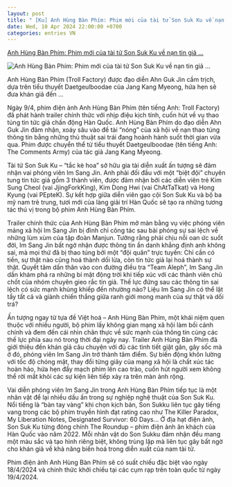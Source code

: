 ```yaml
---
layout: post
title: " [Ku] Anh Hùng Bàn Phím: Phim mới của tài tử Son Suk Ku về nạn tin giả ..."
date: Wed, 10 Apr 2024 22:00:00 +0700
categories: entries VN
---
```

[Anh Hùng Bàn Phím: Phim mới của tài tử Son Suk Ku về nạn tin giả ...](https://www.elle.vn/the-gioi-van-hoa/anh-hung-ban-phim-son-suk-ku)

![Anh Hùng Bàn Phím: Phim mới của tài tử Son Suk Ku về nạn tin giả ...](https://www.elle.vn/wp-content/uploads/2024/04/10/581100/anh-hung-ban-phim-phim-moi-cua-son-suk-ku-730x410.jpg)

Anh Hùng Bàn Phím (Troll Factory) được đạo diễn Ahn Guk Jin cầm trịch, dựa trên tiểu thuyết Daetgeulboodae của Jang Kang Myeong, hứa hẹn sẽ đưa khán giả đến ...

Ngày 9/4, phim điện ảnh Anh Hùng Bàn Phím (tên tiếng Anh: Troll Factory) đã phát hành trailer chính thức với nhịp điệu kịch tính, cuốn hút về vụ thao túng tin tức giả chấn động Hàn Quốc. Anh Hùng Bàn Phím do đạo diễn Ahn Guk Jin đảm nhận, xoáy sâu vào đề tài “nóng” của xã hội về nạn thao túng thông tin bằng những thủ thuật sai trái đang hoành hành suốt thời gian vừa qua. Phim được chuyển thể từ tiểu thuyết Daetgeulboodae (tên tiếng Anh: The Comments Army) của tác giả Jang Kang Myeong.

Tài tử Son Suk Ku – “tắc kè hoa” sở hữu gia tài diễn xuất ấn tượng sẽ đảm nhận vai phóng viên Im Sang Jin. Anh phải đối đầu với một “biệt đội” chuyên tung tin tức giả gồm 3 thành viên, được đảm nhận bởi các diễn viên trẻ Kim Sung Cheol (vai JjingForkKing), Kim Dong Hwi (vai ChAtTaTkat) và Hong Kyung (vai PEpteK). Sự kết hợp giữa diễn viên gạo cội Son Suk Ku và bộ ba mỹ nam trẻ trung, tươi mới của làng giải trí Hàn Quốc sẽ tạo ra những tương tác thú vị trong bộ phim Anh Hùng Bàn Phím.

Trailer chính thức của Anh Hùng Bàn Phím mở màn bằng vụ việc phóng viên mảng xã hội Im Sang Jin bị đình chỉ công tác sau bài phóng sự sai lệch về những lùm xùm của tập đoàn Manjun. Tưởng rằng phải chịu nỗi oan ức suốt đời, Im Sang Jin bất ngờ nhận được thông tin ẩn danh khẳng định anh không sai, mà mọi thứ đã bị thao túng bởi một “đội quân” trực tuyến: Chỉ cần có tiền, sự thật nào cũng hoá thành dối lừa, còn tin tức giả lại hoá thành sự thật. Quyết tâm dấn thân vào con đường điều tra “Team Aleph”, Im Sang Jin dần khám phá ra những bí mật động trời khi tiếp xúc với các thành viên chủ chốt của nhóm chuyên gieo rắc tin giả. Thế lực đứng sau các thông tin sai lệch có sức mạnh khủng khiếp đến nhường nào? Liệu Im Sang Jin có thể lật tẩy tất cả và giành chiến thắng giữa ranh giới mong manh của sự thật và dối trá?

Ấn tượng ngay từ tựa đề Việt hoá – Anh Hùng Bàn Phím, một khái niệm quen thuộc với nhiều người, bộ phim lấy không gian mạng xã hội làm bối cảnh chính và đem đến cái nhìn chân thực về sức mạnh của thông tin cùng các thế lực phía sau nó trong thời đại ngày nay. Trailer Anh Hùng Bàn Phím đã giới thiệu đến khán giả câu chuyện với đủ các tình tiết giật gân, gây sốc mà ở đó, phóng viên Im Sang Jin trở thành tâm điểm. Sự biến động khôn lường với tốc độ chóng mặt, thay đổi từng giây của mạng xã hội là chất xúc tác hoàn hảo, hứa hẹn đẩy mạch phim lên cao trào, cuốn hút người xem không thể rời mắt khỏi các sự kiện liên tiếp xảy ra trên màn ảnh rộng.

Vai diễn phóng viên Im Sang Jin trong Anh Hùng Bàn Phím tiếp tục là một nhân vật để lại nhiều dấu ấn trong sự nghiệp nghệ thuật của Son Suk Ku. Nổi tiếng là “bàn tay vàng” khi chọn kịch bản, Son Sukku liên tục gây tiếng vang trong các bộ phim truyền hình đạt rating cao như The Killer Paradox, My Liberation Notes, Designated Survivor: 60 Days… Ở địa hạt điện ảnh, Son Suk Ku từng đóng chính The Roundup – phim điện ảnh ăn khách của Hàn Quốc vào năm 2022. Mỗi nhân vật do Son Sukku đảm nhận đều mang một màu sắc và tạo hình riêng biệt, không trùng lặp mà liên tục gây bất ngờ cho khán giả về khả năng biến hoá trong diễn xuất của nam tài tử.

Phim điện ảnh Anh Hùng Bàn Phím sẽ có suất chiếu đặc biệt vào ngày 18/4/2024 và chính thức khởi chiếu tại các cụm rạp trên toàn quốc từ ngày 19/4/2024.

